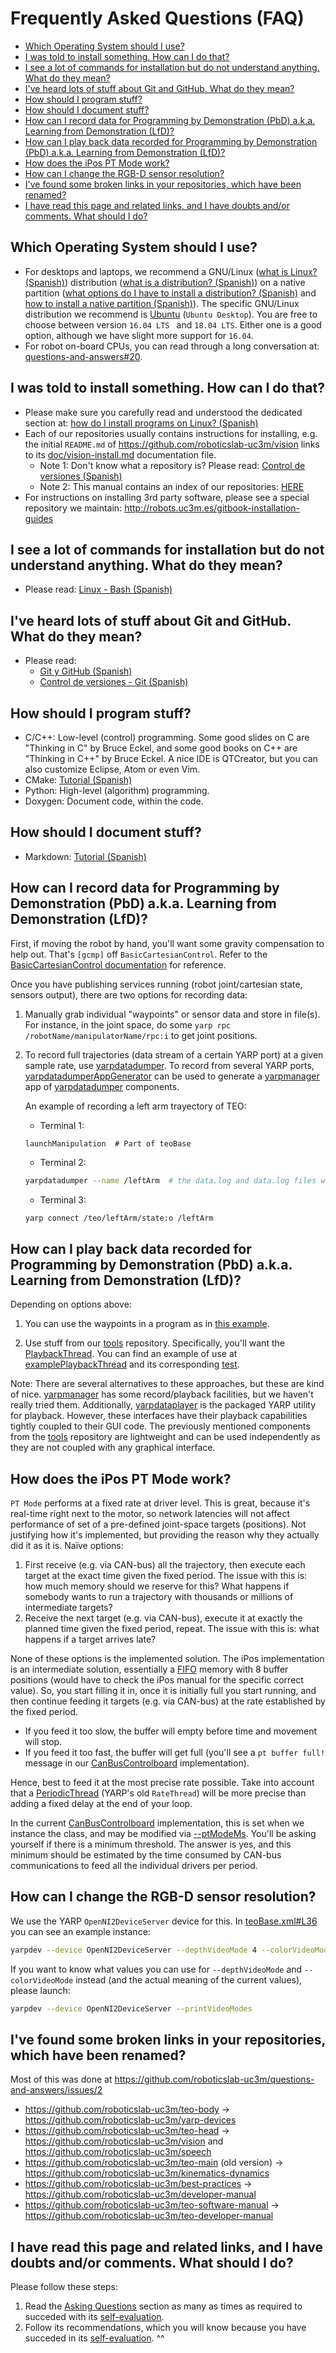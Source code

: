 # Frequently Asked Questions (FAQ)

* [Which Operating System should I use?](#which-operating-system-should-i-use)
* [I was told to install something. How can I do that?](#i-was-told-to-install-something-how-can-i-do-that)
* [I see a lot of commands for installation but do not understand anything. What do they mean?](#i-see-a-lot-of-commands-for-installation-but-do-not-understand-anything-what-do-they-mean)
* [I've heard lots of stuff about Git and GitHub. What do they mean?](#ive-heard-lots-of-stuff-about-git-and-github-what-do-they-mean)
* [How should I program stuff?](#how-should-i-program-stuff)
* [How should I document stuff?](#how-should-i-document-stuff)
* [How can I record data for Programming by Demonstration (PbD) a.k.a. Learning from Demonstration (LfD)?](#how-can-i-record-data-for-programming-by-demonstration-pbd-aka-learning-from-demonstration-lfd)
* [How can I play back data recorded for Programming by Demonstration (PbD) a.k.a. Learning from Demonstration (LfD)?](#how-can-i-play-back-data-recorded-for-programming-by-demonstration-pbd-aka-learning-from-demonstration-lfd)
* [How does the iPos PT Mode work?](#how-does-the-ipos-pt-mode-work)
* [How can I change the RGB-D sensor resolution?](#how-can-i-change-the-rgb-d-sensor-resolution)
* [I've found some broken links in your repositories, which have been renamed?](#ive-found-some-broken-links-in-your-repositories-which-have-been-renamed)
* [I have read this page and related links, and I have doubts and/or comments. What should I do?](#i-have-read-this-page-and-related-links-and-i-have-doubts-andor-comments-what-should-i-do)

## Which Operating System should I use?
- For desktops and laptops, we recommend a GNU/Linux ([what is Linux? (Spanish)](https://asrob-uc3m.gitbooks.io/tutoriales/content/software/linux/introduction.html#%C2%BFqu%C3%A9-es-linux)) distribution ([what is a distribution? (Spanish)](https://asrob-uc3m.gitbooks.io/tutoriales/content/software/linux/introduction.html#%C2%BFqu%C3%A9-es-una-distribuci%C3%B3n-de-linux)) on a native partition ([what options do I have to install a distribution? (Spanish)](https://asrob-uc3m.gitbooks.io/tutoriales/content/software/linux/introduction.html#%C2%BFqu%C3%A9-opciones-tengo-para-instalar-una-distribuci%C3%B3n) and [how to install a native partition (Spanish)](https://asrob-uc3m.gitbooks.io/tutoriales/content/software/linux/introduction.html#%C2%BFc%C3%B3mo-instalo-una-distribuci%C3%B3n-en-una-partici%C3%B3n-nativa)). The specific GNU/Linux distribution we recommend is [Ubuntu](https://ubuntu.com/#download) (`Ubuntu Desktop`). You are free to choose between  version `16.04 LTS ` and `18.04 LTS`. Either one is a good option, although we have slight more support for `16.04`.
- For robot on-board CPUs, you can read through a long conversation at: [questions-and-answers#20](https://github.com/roboticslab-uc3m/questions-and-answers/issues/20). 

## I was told to install something. How can I do that?
- Please make sure you carefully read and understood the dedicated section at: [how do I install programs on Linux? (Spanish)](https://asrob-uc3m.gitbooks.io/tutoriales/content/software/linux/introduction.html#¿cómo-instalo-programas-en-linux)
- Each of our repositories usually contains instructions for installing, e.g. the initial `README.md` of <https://github.com/roboticslab-uc3m/vision> links to its [doc/vision-install.md](https://github.com/roboticslab-uc3m/vision/blob/develop/doc/vision-install.md) documentation file.
   - Note 1: Don't know what a repository is? Please read: [Control de versiones (Spanish)](https://asrob-uc3m.gitbooks.io/tutoriales/content/software/version-control/index.html)
   - Note 2: This manual contains an index of our repositories: [HERE](appendix/repository-index.md)
- For instructions on installing 3rd party software, please see a special repository we maintain: <http://robots.uc3m.es/gitbook-installation-guides>

## I see a lot of commands for installation but do not understand anything. What do they mean?
- Please read: [Linux - Bash (Spanish)](https://asrob-uc3m.gitbooks.io/tutoriales/content/software/linux/bash.html)

## I've heard lots of stuff about Git and GitHub. What do they mean?
- Please read:
   - [Git y GitHub (Spanish)](https://david-estevez.gitbooks.io/the-git-the-bad-and-the-ugly/content/es/control-de-versiones.html)
   - [Control de versiones - Git (Spanish)](https://asrob-uc3m.gitbooks.io/tutoriales/content/software/version-control/git.html)

## How should I program stuff?
- C/C++: Low-level (control) programming. Some good slides on C are "Thinking in C" by Bruce Eckel, and some good books on C++ are "Thinking in C++" by Bruce Eckel. A nice IDE is QTCreator, but you can also customize Eclipse, Atom or even Vim. 
- CMake: [Tutorial (Spanish)](https://asrob-uc3m.gitbooks.io/tutoriales/content/software/programming/cmake.html)
- Python: High-level (algorithm) programming.
- Doxygen: Document code, within the code.

## How should I document stuff?
- Markdown: [Tutorial (Spanish)](https://asrob-uc3m.gitbooks.io/tutoriales/content/writing/markdown.html)

## How can I record data for Programming by Demonstration (PbD) a.k.a. Learning from Demonstration (LfD)?

First, if moving the robot by hand, you'll want some gravity compensation to help out. That's `[gcmp]` off `BasicCartesianControl`. Refer to the [BasicCartesianControl documentation](http://robots.uc3m.es/dox-kinematics-dynamics/group__BasicCartesianControl.html) for reference.

Once you have publishing services running (robot joint/cartesian state, sensors output), there are two options for recording data:

1. Manually grab individual "waypoints" or sensor data and store in file(s). For instance, in the joint space, do some `yarp rpc /robotName/manipulatorName/rpc:i` to get joint positions.

1. To record full trajectories (data stream of a certain YARP port) at a given sample rate, use [yarpdatadumper](http://www.yarp.it/yarpdatadumper.html). To record from several YARP ports, [yarpdatadumperAppGenerator](http://www.yarp.it/yarpdatadumperAppGenerator.html) can be used to generate a [yarpmanager](http://www.yarp.it/yarpmanager.html) app of [yarpdatadumper](http://www.yarp.it/yarpdatadumper.html) components.

   An example of recording a left arm trayectory of TEO: 
   * Terminal 1:
   ```
   launchManipulation  # Part of teoBase
   ```
   * Terminal 2: 
   ```bash
   yarpdatadumper --name /leftArm  # the data.log and data.log files will be saved in a new `leftArm` directory
   ```
   * Terminal 3:
   ```bash
   yarp connect /teo/leftArm/state:o /leftArm
   ```

## How can I play back data recorded for Programming by Demonstration (PbD) a.k.a. Learning from Demonstration (LfD)?

Depending on options above:

1. You can use the waypoints in a program as in [this example](https://github.com/roboticslab-uc3m/yarp-devices/tree/73cbd201df69ee19662cdb26a83d898669834bcb/example/cpp/exampleRemoteControlboard).

1. Use stuff from our [tools](https://github.com/roboticslab-uc3m/tools) repository. Specifically, you'll want the [PlaybackThread](https://github.com/roboticslab-uc3m/tools/tree/a7be63dc53090a5ca4ed19dc078ab3823aac1be3/libraries/ToolsYarpPlugins/PlaybackThread). You can find an example of use at [examplePlaybackThread](https://github.com/roboticslab-uc3m/tools/tree/a7be63dc53090a5ca4ed19dc078ab3823aac1be3/example/cpp/examplePlaybackThread) and its corresponding [test](https://github.com/roboticslab-uc3m/tools/blob/a7be63dc53090a5ca4ed19dc078ab3823aac1be3/tests/testPlaybackThread/testPlaybackThread.cpp).

Note: There are several alternatives to these approaches, but these are kind of nice. [yarpmanager](http://www.yarp.it/yarpmanager.html) has some record/playback facilities, but we haven't really tried them. Additionally, [yarpdataplayer](http://www.yarp.it/yarpdataplayer.html) is the packaged YARP utility for playback. However, these interfaces have their playback capabilities tightly coupled to their GUI code. The previously mentioned components from the [tools](https://github.com/roboticslab-uc3m/tools) repository are lightweight and can be used independently as they are not coupled with any graphical interface.

## How does the iPos PT Mode work?

`PT Mode` performs at a fixed rate at driver level. This is great, because it's real-time right next to the motor, so network latencies will not affect performance of set of a pre-defined joint-space targets (positions). Not justifying how it's implemented, but providing the reason why they actually did it as it is. Naïve options:
1. First receive (e.g. via CAN-bus) all the trajectory, then execute each target at the exact time given the fixed period. The issue with this is: how much memory should we reserve for this? What happens if somebody wants to run a trajectory with thousands or millions of intermediate targets?
2. Receive the next target (e.g. via CAN-bus), execute it at exactly the planned time given the fixed period, repeat. The issue with this is: what happens if a target arrives late?

None of these options is the implemented solution. The iPos implementation is an intermediate solution, essentially a [FIFO](https://en.wikipedia.org/wiki/FIFO_(computing_and_electronics)) memory with 8 buffer positions (would have to check the iPos manual for the specific correct value). So, you start filling it in, once it is initially full you start running, and then continue feeding it targets (e.g. via CAN-bus) at the rate established by the fixed period.
- If you feed it too slow, the buffer will empty before time and movement will stop.
- If you feed it too fast, the buffer will get full  (you'll see a `pt buffer full!` message in our [CanBusControlboard](https://github.com/roboticslab-uc3m/yarp-devices/blob/e696c219fa9aa6203d008585123ea477d9b74454/libraries/YarpPlugins/CanBusControlboard) implementation).

Hence, best to feed it at the most precise rate possible. Take into account that a [PeriodicThread](https://github.com/robotology/yarp/blob/master/example/os/ratethread.cpp) (YARP's old `RateThread`) will be more precise than adding a fixed delay at the end of your loop. 

In the current [CanBusControlboard](https://github.com/roboticslab-uc3m/yarp-devices/blob/e696c219fa9aa6203d008585123ea477d9b74454/libraries/YarpPlugins/CanBusControlboard) implementation, this is set when we instance the class, and may be modified via [--ptModeMs](https://github.com/roboticslab-uc3m/yarp-devices/blob/e696c219fa9aa6203d008585123ea477d9b74454/libraries/YarpPlugins/CanBusControlboard/DeviceDriverImpl.cpp#L10). You'll be asking yourself if there is a minimum threshold. The answer is yes, and this minimum should be estimated by the time consumed by CAN-bus communications to feed all the individual drivers per period.

## How can I change the RGB-D sensor resolution?
We use the YARP `OpenNI2DeviceServer` device for this. In [teoBase.xml#L36](https://github.com/roboticslab-uc3m/teo-configuration-files/blob/89d6e279d13cfe47c444c709cd7a08e5de56382b/share/teoBase/scripts/teoBase.xml#L36) you can see an example instance:
```bash
yarpdev --device OpenNI2DeviceServer --depthVideoMode 4 --colorVideoMode 9 --noRGBMirror
```
If you want to know what values you can use for `--depthVideoMode` and `--colorVideoMode` instead (and the actual meaning of the current values), please launch:
```bash
yarpdev --device OpenNI2DeviceServer --printVideoModes
```

## I've found some broken links in your repositories, which have been renamed?
Most of this was done at https://github.com/roboticslab-uc3m/questions-and-answers/issues/2
- https://github.com/roboticslab-uc3m/teo-body -> https://github.com/roboticslab-uc3m/yarp-devices
- https://github.com/roboticslab-uc3m/teo-head -> https://github.com/roboticslab-uc3m/vision and https://github.com/roboticslab-uc3m/speech
- https://github.com/roboticslab-uc3m/teo-main (old version) -> https://github.com/roboticslab-uc3m/kinematics-dynamics
- https://github.com/roboticslab-uc3m/best-practices -> https://github.com/roboticslab-uc3m/developer-manual
- https://github.com/roboticslab-uc3m/teo-software-manual -> https://github.com/roboticslab-uc3m/teo-developer-manual

## I have read this page and related links, and I have doubts and/or comments. What should I do?
Please follow these steps:
1. Read the [Asking Questions](asking-questions.md) section as many as times as required to succeded with its [self-evaluation](asking-questions.md#self-evaluation-time).
2. Follow its recommendations, which you will know because you have succeded in its [self-evaluation](asking-questions.md#self-evaluation-time). ^^
